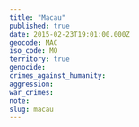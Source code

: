 ```yaml
---
title: "Macau"
published: true
date: 2015-02-23T19:01:00.000Z
geocode: MAC
iso_code: MO
territory: true
genocide:
crimes_against_humanity:
aggression:
war_crimes:
note:
slug: macau
---
```

